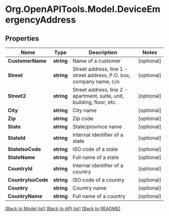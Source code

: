 
# Org.OpenAPITools.Model.DeviceEmergencyAddress

## Properties

Name | Type | Description | Notes
------------ | ------------- | ------------- | -------------
**CustomerName** | **string** | Name of a customer | [optional] 
**Street** | **string** | Street address, line 1 - street address, P.O. box, company name, c/o | [optional] 
**Street2** | **string** | Street address, line 2 - apartment, suite, unit, building, floor, etc. | [optional] 
**City** | **string** | City name | [optional] 
**Zip** | **string** | Zip code | [optional] 
**State** | **string** | State/province name | [optional] 
**StateId** | **string** | Internal identifier of a state | [optional] 
**StateIsoCode** | **string** | ISO code of a state | [optional] 
**StateName** | **string** | Full name of a state | [optional] 
**CountryId** | **string** | Internal identifier of a country | [optional] 
**CountryIsoCode** | **string** | ISO code of a country | [optional] 
**Country** | **string** | Country name | [optional] 
**CountryName** | **string** | Full name of a country | [optional] 

[[Back to Model list]](../README.md#documentation-for-models)
[[Back to API list]](../README.md#documentation-for-api-endpoints)
[[Back to README]](../README.md)

